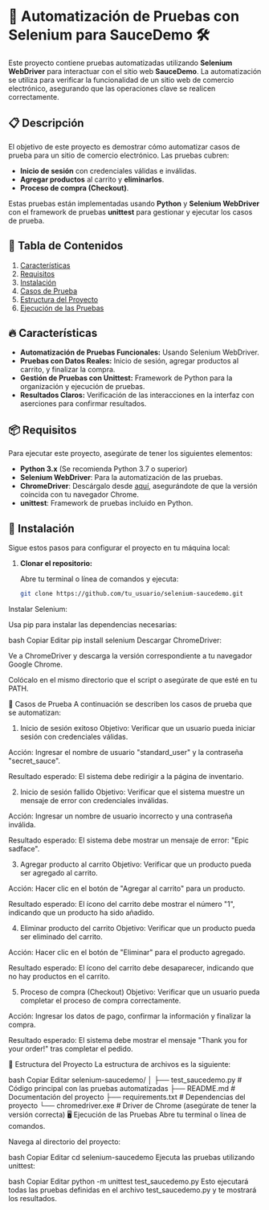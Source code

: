 
# 🛒 **Automatización de Pruebas con Selenium para SauceDemo** 🛠️

Este proyecto contiene pruebas automatizadas utilizando **Selenium WebDriver** para interactuar con el sitio web **SauceDemo**. La automatización se utiliza para verificar la funcionalidad de un sitio web de comercio electrónico, asegurando que las operaciones clave se realicen correctamente.

## 📋 **Descripción**

El objetivo de este proyecto es demostrar cómo automatizar casos de prueba para un sitio de comercio electrónico. Las pruebas cubren:

- **Inicio de sesión** con credenciales válidas e inválidas.
- **Agregar productos** al carrito y **eliminarlos**.
- **Proceso de compra (Checkout)**.

Estas pruebas están implementadas usando **Python** y **Selenium WebDriver** con el framework de pruebas **unittest** para gestionar y ejecutar los casos de prueba.

## 📑 **Tabla de Contenidos**

1. [Características](#características)
2. [Requisitos](#requisitos)
3. [Instalación](#instalación)
4. [Casos de Prueba](#casos-de-prueba)
5. [Estructura del Proyecto](#estructura-del-proyecto)
6. [Ejecución de las Pruebas](#ejecución-de-las-pruebas)


## 🔥 **Características**

- **Automatización de Pruebas Funcionales:** Usando Selenium WebDriver.
- **Pruebas con Datos Reales:** Inicio de sesión, agregar productos al carrito, y finalizar la compra.
- **Gestión de Pruebas con Unittest:** Framework de Python para la organización y ejecución de pruebas.
- **Resultados Claros:** Verificación de las interacciones en la interfaz con aserciones para confirmar resultados.

## 📦 **Requisitos**

Para ejecutar este proyecto, asegúrate de tener los siguientes elementos:

- **Python 3.x** (Se recomienda Python 3.7 o superior)
- **Selenium WebDriver**: Para la automatización de las pruebas.
- **ChromeDriver**: Descárgalo desde [aquí](https://sites.google.com/a/chromium.org/chromedriver/), asegurándote de que la versión coincida con tu navegador Chrome.
- **unittest**: Framework de pruebas incluido en Python.

## 🚀 **Instalación**

Sigue estos pasos para configurar el proyecto en tu máquina local:

1. **Clonar el repositorio:**
   
   Abre tu terminal o línea de comandos y ejecuta:
   
   ```bash
   git clone https://github.com/tu_usuario/selenium-saucedemo.git
Instalar Selenium:

Usa pip para instalar las dependencias necesarias:

bash
Copiar
Editar
pip install selenium
Descargar ChromeDriver:

Ve a ChromeDriver y descarga la versión correspondiente a tu navegador Google Chrome.

Colócalo en el mismo directorio que el script o asegúrate de que esté en tu PATH.

🧪 Casos de Prueba
A continuación se describen los casos de prueba que se automatizan:

1. Inicio de sesión exitoso
Objetivo: Verificar que un usuario pueda iniciar sesión con credenciales válidas.

Acción: Ingresar el nombre de usuario "standard_user" y la contraseña "secret_sauce".

Resultado esperado: El sistema debe redirigir a la página de inventario.

2. Inicio de sesión fallido
Objetivo: Verificar que el sistema muestre un mensaje de error con credenciales inválidas.

Acción: Ingresar un nombre de usuario incorrecto y una contraseña inválida.

Resultado esperado: El sistema debe mostrar un mensaje de error: "Epic sadface".

3. Agregar producto al carrito
Objetivo: Verificar que un producto pueda ser agregado al carrito.

Acción: Hacer clic en el botón de "Agregar al carrito" para un producto.

Resultado esperado: El ícono del carrito debe mostrar el número "1", indicando que un producto ha sido añadido.

4. Eliminar producto del carrito
Objetivo: Verificar que un producto pueda ser eliminado del carrito.

Acción: Hacer clic en el botón de "Eliminar" para el producto agregado.

Resultado esperado: El ícono del carrito debe desaparecer, indicando que no hay productos en el carrito.

5. Proceso de compra (Checkout)
Objetivo: Verificar que un usuario pueda completar el proceso de compra correctamente.

Acción: Ingresar los datos de pago, confirmar la información y finalizar la compra.

Resultado esperado: El sistema debe mostrar el mensaje "Thank you for your order!" tras completar el pedido.

🏁 Estructura del Proyecto
La estructura de archivos es la siguiente:

bash
Copiar
Editar
selenium-saucedemo/
│
├── test_saucedemo.py       # Código principal con las pruebas automatizadas
├── README.md              # Documentación del proyecto
├── requirements.txt       # Dependencias del proyecto
└── chromedriver.exe       # Driver de Chrome (asegúrate de tener la versión correcta)
🖥️ Ejecución de las Pruebas
Abre tu terminal o línea de comandos.

Navega al directorio del proyecto:

bash
Copiar
Editar
cd selenium-saucedemo
Ejecuta las pruebas utilizando unittest:

bash
Copiar
Editar
python -m unittest test_saucedemo.py
Esto ejecutará todas las pruebas definidas en el archivo test_saucedemo.py y te mostrará los resultados.
